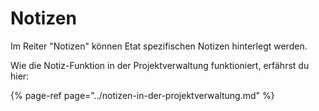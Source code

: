 # Notizen

Im Reiter "Notizen" können Etat spezifischen Notizen hinterlegt werden.

Wie die Notiz-Funktion in der Projektverwaltung funktioniert, erfährst du hier:

{% page-ref page="../notizen-in-der-projektverwaltung.md" %}



